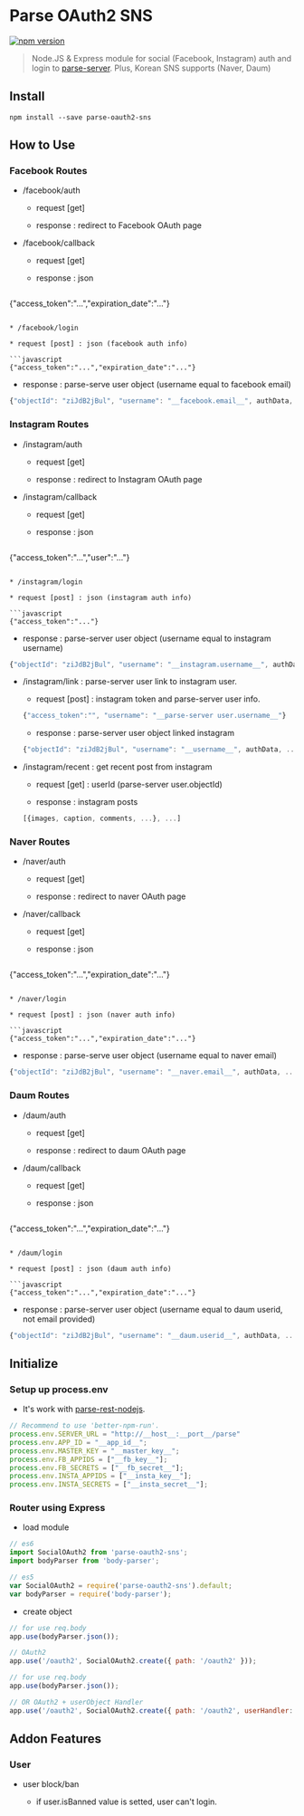 Parse OAuth2 SNS
================

[![npm version](https://badge.fury.io/js/parse-oauth2-sns.svg)](https://badge.fury.io/js/parse-oauth2-sns)

> Node.JS & Express module for
> social (Facebook, Instagram) auth and login to [parse-server](https://github.com/ParsePlatform/parse-server).
> Plus, Korean SNS supports (Naver, Daum)

Install
-------

```
npm install --save parse-oauth2-sns
```

How to Use
----------

### Facebook Routes

* /facebook/auth

  * request [get]

  * response : redirect to Facebook OAuth page

* /facebook/callback

  * request [get]

  * response : json

  ```javascript
 {"access_token":"...","expiration_date":"..."}
  ```

* /facebook/login

  * request [post] : json (facebook auth info)

  ```javascript
 {"access_token":"...","expiration_date":"..."}
  ```

  * response : parse-serve user object (username equal to facebook email)

  ```javascript
 {"objectId": "ziJdB2jBul", "username": "__facebook.email__", authData, ...}
  ```

### Instagram Routes

* /instagram/auth

  * request [get]

  * response : redirect to Instagram OAuth page

* /instagram/callback

  * request [get]

  * response : json

  ```javascript
 {"access_token":"...","user":"..."}
  ```
  
* /instagram/login

  * request [post] : json (instagram auth info)

  ```javascript
 {"access_token":"..."}
  ```

  * response : parse-server user object (username equal to instagram username)

  ```javascript
 {"objectId": "ziJdB2jBul", "username": "__instagram.username__", authData, ...}
  ```

* /instagram/link : parse-server user link to instagram user.

  * request [post] : instagram token and parse-server user info.

  ```javascript
  {"access_token":"", "username": "__parse-server user.username__"}
  ```

  * response : parse-server user object linked instagram

  ```javascript  
  {"objectId": "ziJdB2jBul", "username": "__username__", authData, ...}
  ```

* /instagram/recent : get recent post from instagram

  * request [get] : userId (parse-server user.objectId)

  * response : instagram posts

  ```javascript  
  [{images, caption, comments, ...}, ...]
  ```
  
### Naver Routes

* /naver/auth

  * request [get]

  * response : redirect to naver OAuth page

* /naver/callback

  * request [get]

  * response : json

  ```javascript
 {"access_token":"...","expiration_date":"..."}
  ```

* /naver/login

  * request [post] : json (naver auth info)

  ```javascript
 {"access_token":"...","expiration_date":"..."}
  ```

  * response : parse-serve user object (username equal to naver email)

  ```javascript
 {"objectId": "ziJdB2jBul", "username": "__naver.email__", authData, ...}
  ```

### Daum Routes

* /daum/auth

  * request [get]

  * response : redirect to daum OAuth page

* /daum/callback

  * request [get]

  * response : json

  ```javascript
 {"access_token":"...","expiration_date":"..."}
  ```
  
* /daum/login

  * request [post] : json (daum auth info)

  ```javascript
 {"access_token":"...","expiration_date":"..."}
  ```

  * response : parse-server user object (username equal to daum userid, not email provided)

  ```javascript
 {"objectId": "ziJdB2jBul", "username": "__daum.userid__", authData, ...}
  ```

Initialize
----------

### Setup up process.env

* It's work with [parse-rest-nodejs](https://github.com/gimdongwoo/parse-oauth2-sns).

```javascript
// Recommend to use 'better-npm-run'.
process.env.SERVER_URL = "http://__host__:__port__/parse"
process.env.APP_ID = "__app_id__";
process.env.MASTER_KEY = "__master_key__";
process.env.FB_APPIDS = ["__fb_key__"];
process.env.FB_SECRETS = ["__fb_secret__"];
process.env.INSTA_APPIDS = ["__insta_key__"];
process.env.INSTA_SECRETS = ["__insta_secret__"];
```

### Router using Express

* load module

```javascript
// es6
import SocialOAuth2 from 'parse-oauth2-sns';
import bodyParser from 'body-parser';
```

```javascript
// es5
var SocialOAuth2 = require('parse-oauth2-sns').default;
var bodyParser = require('body-parser');
```

* create object

```javascript
// for use req.body
app.use(bodyParser.json());

// OAuth2
app.use('/oauth2', SocialOAuth2.create({ path: '/oauth2' }));
```

```javascript
// for use req.body
app.use(bodyParser.json());

// OR OAuth2 + userObject Handler
app.use('/oauth2', SocialOAuth2.create({ path: '/oauth2', userHandler: function(req, user) { ...  return user; } }));
```

Addon Features
--------------

### User

* user block/ban

  * if user.isBanned value is setted, user can't login.
